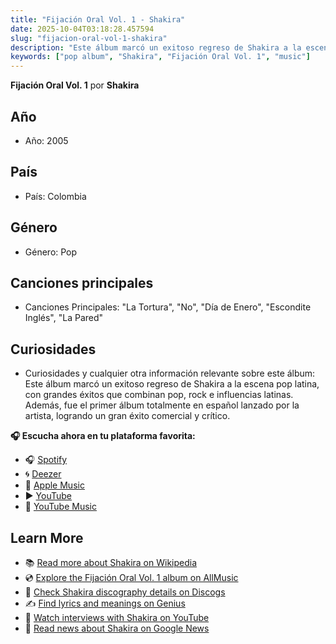 ```yaml
---
title: "Fijación Oral Vol. 1 - Shakira"
date: 2025-10-04T03:18:28.457594
slug: "fijacion-oral-vol-1-shakira"
description: "Este álbum marcó un exitoso regreso de Shakira a la escena pop latina, con grandes éxitos que combinan pop, rock e influencias latinas."
keywords: ["pop album", "Shakira", "Fijación Oral Vol. 1", "music"]
---
```


**Fijación Oral Vol. 1** por **Shakira**
## Año
- Año: 2005
## País
- País: Colombia
## Género
- Género: Pop
## Canciones principales
- Canciones Principales: "La Tortura", "No", "Día de Enero", "Escondite Inglés", "La Pared"
## Curiosidades
- Curiosidades y cualquier otra información relevante sobre este álbum: Este álbum marcó un exitoso regreso de Shakira a la escena pop latina, con grandes éxitos que combinan pop, rock e influencias latinas. Además, fue el primer álbum totalmente en español lanzado por la artista, logrando un gran éxito comercial y crítico.



**🎧 Escucha ahora en tu plataforma favorita:**

- 🎧 [Spotify](https://open.spotify.com/search/Fijaci%C3%B3n%20Oral%20Vol.%201%20Shakira)
- 🌀 [Deezer](https://www.deezer.com/search/Fijaci%C3%B3n%20Oral%20Vol.%201%20Shakira)
- 🍎 [Apple Music](https://music.apple.com/search?term=Fijaci%C3%B3n%20Oral%20Vol.%201%20Shakira)
- ▶️ [YouTube](https://www.youtube.com/results?search_query=Fijaci%C3%B3n%20Oral%20Vol.%201%20Shakira)
- 🎵 [YouTube Music](https://music.youtube.com/search?q=Fijaci%C3%B3n%20Oral%20Vol.%201%20Shakira)

## Learn More

- 📚 [Read more about Shakira on Wikipedia](https://en.wikipedia.org/wiki/Shakira)
- 💿 [Explore the Fijación Oral Vol. 1 album on AllMusic](https://www.allmusic.com/search/albums/Fijaci%C3%B3n+Oral+Vol.+1)
- 📀 [Check Shakira discography details on Discogs](https://www.discogs.com/search/?q=Fijaci%C3%B3n+Oral+Vol.+1+Shakira&type=all)
- ✍️ [Find lyrics and meanings on Genius](https://genius.com/search?q=Fijaci%C3%B3n+Oral+Vol.+1%20Shakira)
- 🎤 [Watch interviews with Shakira on YouTube](https://www.youtube.com/results?search_query=Shakira+interview)
- 📰 [Read news about Shakira on Google News](https://news.google.com/search?q=Shakira)